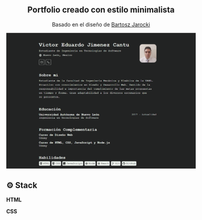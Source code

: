 <div align="center">
  <h2>Portfolio creado con estilo minimalista</h2>
  <p>
  Basado en el diseño de <a href="https://github.com/BartoszJarocki/cv">Bartosz Jarocki</a>
  </p>
</div>
<img src="img/portada.png"></img>

## ⚙ Stack
<p><strong>HTML</strong></p>
<p><strong>CSS</strong></p>
